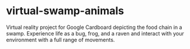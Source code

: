 # virtual-swamp-animals
Virtual reality project for Google Cardboard depicting the food chain in a swamp. Experience life as a bug, frog, and a raven and interact with your environment with a full range of movements.
